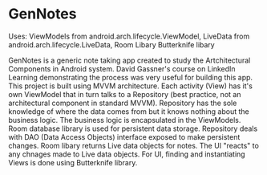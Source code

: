 # GenNotes

Uses: 
ViewModels from android.arch.lifecycle.ViewModel, 
LiveData from android.arch.lifecycle.LiveData<T>, 
Room Libary
Butterknife libary

GenNotes is a generic note taking app created to study the Artchitectural Components in Android system. 
David Gassner's course on LinkedIn Learning demonstrating the process was very useful for building this app.
This project is built using MVVM architecture. 
Each activity (View) has it's own ViewModel that in turn talks to a Repository (best practice, not an architectural component in
standard MVVM). Repository has the sole knowledge of where the data comes from but it knows nothing about the business logic.
The business logic is encapsulated in the ViewModels.
Room database library is used for persistent data storage. Repository deals with DAO (Data Access Objects) interface exposed
to make persistent changes. Room libary returns Live data objects for notes. The UI "reacts" to any chnages made to Live data
objects. For UI, finding and instantiating Views is done using Butterknife library. 
